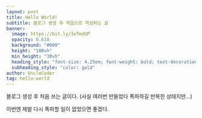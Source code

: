```yaml
---
layout: post
title: Hello World!
subtitle: 블로그 생성 후 처음으로 작성하는 글
banner:
  image: https://bit.ly/3xTmdUP
  opacity: 0.618
  background: "#000"
  height: "100vh"
  min_height: "38vh"
  heading_style: "font-size: 4.25em; font-weight: bold; text-decoration: underline"
  subheading_style: "color: gold"
author: UncleCoder
tag: hello-world
---
```


블로그 생성 후 처음 쓰는 글이다. (사실 여러번 만들었다 폭파하길 반복한 상태지만...)

이번엔 제발 다시 폭파할 일이 없었으면 좋겠다.
